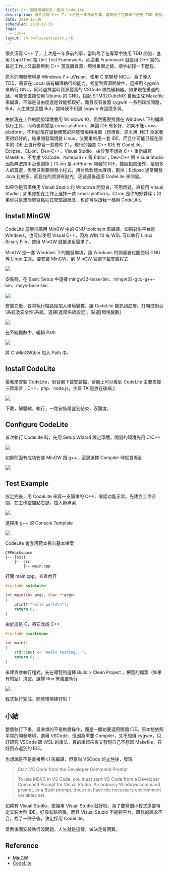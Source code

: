 ```yaml
---
title: C++ 開發環境架設：使用 CodeLite
description: 很久沒寫 C++ 了，上次是一年多前的事，當時為了在專案中使用 TDD 開發，套用 CppUTest 當 Unit Test Framework，而這套 Framework 就是用 C++ 寫的。最近工作上又需要用到 C++ 當底層資源，環境重架之餘，順手紀錄一下歷程。…
date: 2019-12-30
scheduled: 2019-12-30
tags:
  - C/C++
layout: zh-tw/layouts/post.njk
---
```


很久沒寫 C++ 了，上次是一年多前的事，當時為了在專案中使用 TDD 開發，套用 CppUTest 當 Unit Test Framework，而這套 Framework 就是用 C++ 寫的。最近工作上又需要用到 C++ 當底層資源，環境重架之餘，順手紀錄一下歷程。

原本的開發環境是 Windows 7 + uVision，使用 C 來開發 MCU。為了導入 TDD，需要在 Local 端有編譯執行的能力，考量到資源開放性，選擇用 cygwin 來執行 GNU，同時選擇當時資源豐富的 VSCode 做為編輯器。如果現在重選的話，可能會直接使用 Ubuntu 的 GNU，搭配 STM32CubeMX 自動生成 Makefile 來編譯，不論是自由度還是效能都較好，而且沒有後面 cygwin 一系列踩坑問題，But，人生就是這個 But，當時我不知道 cygwin 有這麼多坑。

由於現在工作的開發環境會用 Windows 10，仍然需要找個在 Windows 下的編譯執行工具，同時也希望是 cross-platform，無論 IDE 有多好，如果不能 cross-platform，不利於現在變動頻繁的開發環境與挑戰（想想看，原本用 .NET 全家餐用得好好的，結果開發環境變 Linux，又要重新用一套 IDE，而且你可能已經在原本的 IDE 上自行整合一些套件了）。現行的幾款 C++ IDE 有 CodeLite、Eclipse、CLion、Dev-C++、Visual Studio。由於我不想為 C++ 重新編寫 Makefile，不考慮 VSCode、Notepad++ 等 Editor；Dev-C++ 跟 Visual Studio 因為無法跨平台也劃掉；CLion 是 JetBrains 開發的 IDE，據說相當優秀，是很多人的首選，但我只需要開發小程式，用付款軟體太麻煩，劃掉；Eclipse 通常開發 Java 比較多，而且吃的資源有點兇，因此最後選用 CodeLite 來開發。

如果你是習慣使用 Visual Studio 的 Windows 開發者，不用懷疑，直接用 Visual Studio；如果你想在工作上選擇一款 cross-platform，CLion 是你的好夥伴；如果你只是想簡單寫點程式來驗證概念，也許可以跟我一樣用 CodeLite。

## Install MinGW

CodeLite 底層推薦用 MinGW 中的 GNU toolchain 來編譯，如果對象平台是 Windows，也可以使用 Visual C++，因為 WIN 10 有 WSL 可以執行 Linux Binary File，使用 MinGW 就能滿足需求了。

MinGW 是一套 Windows 下的開發環境，讓 Windows 的開發者也能使用 GNU 等 Linux 工具。要安裝 MinGW，到 [MinGW 官網](http://mingw.org/)下載安裝程式

![](/img/posts/use-codelite-to-program-c/codelite-1.png)

安裝時，在 Basic Setup 中選擇 mingw32-base-bin、mingw32-gcc-g++-bin、msys-base-bin

![](/img/posts/use-codelite-to-program-c/codelite-2.png)

安裝完後，要將執行檔路徑加入環境變數，讓 CodeLite 能抓到底層。打開控制台\系統及安全性\系統，選擇[進階系統設定]，點選[環境變數]

![](/img/posts/use-codelite-to-program-c/codelite-3.png)

在系統變數中，編輯 Path

![](/img/posts/use-codelite-to-program-c/codelite-4.png)

將 C:\MinGW\bin 加入 Path 中。

## Install CodeLite

接著來安裝 CodeLite，到官網下載安裝檔，官網上可以看到 CodeLite 主要支援三款語言：C++、php、node.js，主要 TA 是放在後端上

![](/img/posts/use-codelite-to-program-c/codelite-5.png)

下載，解壓縮，執行，一路安裝精靈到結束，沒難度。

## Configure CodeLite

首次執行 CodeLite 時，先用 Setup Wizard 設定環境，開發的環境先用 C/C++

![](/img/posts/use-codelite-to-program-c/codelite-6.png)

如果前面有成功安裝 MinGW 跟 g++，這邊選擇 Compiler 時就會看到

![](/img/posts/use-codelite-to-program-c/codelite-7.png)

## Test Example

設定完後，用 CodeLite 來寫一支簡單的 C++，確認功能正常。先建立工作空間，在工作空間點右鍵，加入新專案

![](/img/posts/use-codelite-to-program-c/codelite-8.png)

選擇用 g++ 的 Console Template

![](/img/posts/use-codelite-to-program-c/codelite-9.png)

CodeLite 會套用範本長出基本檔案

```
CPPWorkspace
├-- Test1
    ├-- src
        ├-- main.cpp
```

打開 main.cpp，查看內容

```cpp
#include <stdio.h>

int main(int argc, char **argv)
{
    printf("hello world\n");
    return 0;
}
```

由於這是 C，將它改成 C++

```cpp
#include <iostream>

int main()
{
    std::cout << "Hello testing...";
    return 0;
}
```

來建置並執行程式，先在導覽列選擇 Build > Clean Project ，把舊的檔案（如果有的話）清空，選擇 Run 來建置執行

![](/img/posts/use-codelite-to-program-c/codelite-10.png)

程式執行完成，開發環境建好啦！

## 小結

整個執行下來，最麻煩的不是軟體操作，而是一開始要選用哪個 IDE。原本想依照平常的開發環境，選用 VSCode，但因為需要 Compiler，又不想用 cygwin，只好研究 VSCode 跟 WSL 的串法，真的串起來後又發現自己不想寫 Makefile，只好回去選別的 IDE。

也想說是不是直接用 cl 來編譯，但查詢 VSCode 的[文件](https://code.visualstudio.com/docs/cpp/config-msvc)後，發現

>Start VS Code from the Developer Command Prompt
>
>To use MSVC in VS Code, you must start VS Code from a Developer Command Prompt for Visual Studio. An ordinary Windows command prompt, or a Bash prompt, does not have the necessary environment variables set.

如果有 Visual Studio，直接用 Visual Studio 就好啦，為了要寫個小程式還要特定安裝大型 IDE，好像有點誇張。而且 Visual Studio 不是跨平台，跟我的訴求不合。找了一陣子後，決定採用 CodeLite。

反倒後面安裝執行沒問題。人生就是這樣，做決定最困難。

## Reference

- [MinGW](http://mingw.org/)
- [CodeLite](https://codelite.org/)
